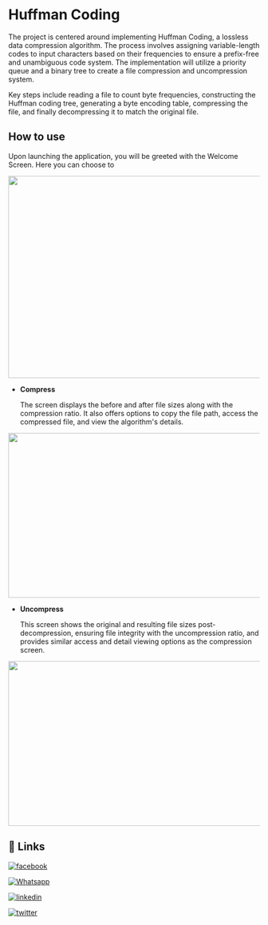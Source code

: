 # Huffman Coding

The project is centered around implementing Huffman Coding, a lossless data compression algorithm. The process involves assigning variable-length codes to input characters based on their frequencies to ensure a prefix-free and unambiguous code system. The implementation will utilize a priority queue and a binary tree to create a file compression and uncompression system.

Key steps include reading a file to count byte frequencies, constructing the Huffman coding tree, generating a byte encoding table, compressing the file, and finally decompressing it to match the original file.

## How to use
Upon launching the application, you will be greeted with the Welcome Screen. Here you can choose to 
<p align="center">
  <img width="720" height="405" src="https://github.com/qossayrida/huffmanCoding/assets/59481839/951a644c-b3e1-4b22-98b7-7add4a6d41a6">
</p>

- **Compress**

    The screen displays the before and after file sizes along with the compression ratio. It also offers options to copy the file path, access the compressed file, and view the algorithm's details.
<p align="center">
  <img width="620" height="330" src="https://github.com/qossayrida/huffmanCoding/assets/59481839/f5a011c3-61a4-4234-83ae-cf47f46ad8cf">
</p>

- **Uncompress** 

    This screen shows the original and resulting file sizes post-decompression, ensuring file integrity with the uncompression ratio, and provides similar access and detail viewing options as the compression screen.
<p align="center">
  <img width="620" height="330" src="https://github.com/qossayrida/huffmanCoding/assets/59481839/0926da55-ed20-4031-91e4-87500a17ef2d">
</p>


## 🔗 Links

[![facebook](https://img.shields.io/badge/facebook-0077B5?style=for-the-badge&logo=facebook&logoColor=white)](https://www.facebook.com/qossay.rida?mibextid=2JQ9oc)

[![Whatsapp](https://img.shields.io/badge/Whatsapp-25D366?style=for-the-badge&logo=Whatsapp&logoColor=white)](https://wa.me/+972598592423)

[![linkedin](https://img.shields.io/badge/linkedin-0077B5?style=for-the-badge&logo=linkedin&logoColor=white)](https://www.linkedin.com/in/qossay-rida-3aa3b81a1?utm_source=share&utm_campaign=share_via&utm_content=profile&utm_medium=android_app )

[![twitter](https://img.shields.io/badge/twitter-1DA1F2?style=for-the-badge&logo=twitter&logoColor=white)](https://twitter.com/qossayrida)

